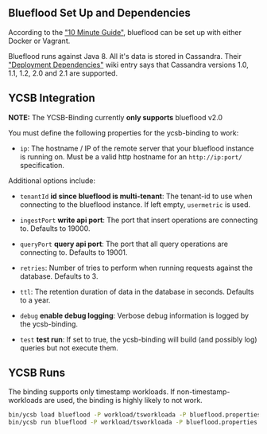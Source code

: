 <!--
Copyright (c) 2017 YCSB contributors. All rights reserved.

Licensed under the Apache License, Version 2.0 (the "License"); you
may not use this file except in compliance with the License. You
may obtain a copy of the License at

http://www.apache.org/licenses/LICENSE-2.0

Unless required by applicable law or agreed to in writing, software
distributed under the License is distributed on an "AS IS" BASIS,
WITHOUT WARRANTIES OR CONDITIONS OF ANY KIND, either express or
implied. See the License for the specific language governing
permissions and limitations under the License. See accompanying
LICENSE file.
-->
## Blueflood Set Up and Dependencies

According to the ["10 Minute Guide"][10min-guide], blueflood can be set up with either Docker or Vagrant.

Blueflood runs against Java 8.
All it's data is stored in Cassandra.
Their ["Deployment Dependencies"][deployment-dependencies] wiki entry says that Cassandra versions 1.0, 1.1, 1.2, 2.0 and 2.1 are supported.

[10min-guide]: https://github.com/rackerlabs/blueflood/wiki/10-Minute-Guide
[deployment-dependencies]: https://github.com/rackerlabs/blueflood/wiki/Deployment-Dependencies


## YCSB Integration

**NOTE:** The YCSB-Binding currently **only supports** blueflood v2.0

You must define the following properties for the ycsb-binding to work:

- `ip`:
 The hostname / IP of the remote server that your blueflood instance is running on.
 Must be a valid http hostname for an `http://ip:port/` specification.

Additional options include:

- `tenantId` **id since blueflood is multi-tenant**:
 The tenant-id to use when connecting to the blueflood instance.
 If left empty, `usermetric` is used.

- `ingestPort` **write api port**:
 The port that insert operations are connecting to.
 Defaults to 19000.

- `queryPort` **query api port**:
 The port that all query operations are connecting to.
 Defaults to 19001.

- `retries`:
 Number of tries to perform when running requests against the database.
 Defaults to 3.

- `ttl`:
 The retention duration of data in the database in seconds.
 Defaults to a year.

- `debug` **enable debug logging**:
 Verbose debug information is logged by the ycsb-binding.

- `test` **test run**:
 If set to true, the ycsb-binding will build (and possibly log) queries but not execute them.

 ## YCSB Runs

The binding supports only timestamp workloads.
If non-timestamp-workloads are used, the binding is highly likely to not work.

```bash
bin/ycsb load blueflood -P workload/tsworkloada -P blueflood.properties
bin/ycsb run blueflood -P workload/tsworkloada -P blueflood.properties
```
